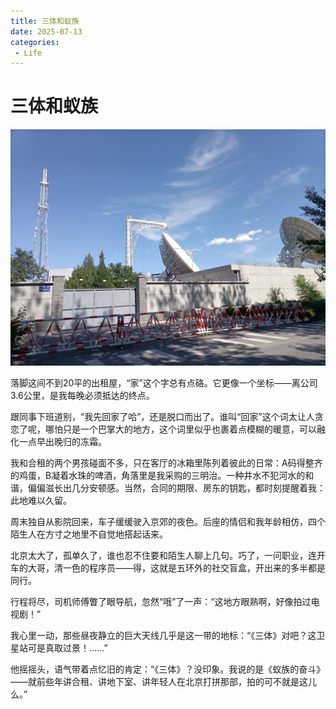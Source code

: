 ```yaml
---
title: 三体和蚁族
date: 2025-07-13
categories:
 - Life
---
```


# 三体和蚁族

![cfef1afdf41cadb56a52e2e344b03f14_compress](./assets/cfef1afdf41cadb56a52e2e344b03f14_compress.jpg)

落脚这间不到20平的出租屋，“家”这个字总有点硌。它更像一个坐标——离公司3.6公里，是我每晚必须抵达的终点。

跟同事下班道别，“我先回家了哈”，还是脱口而出了。谁叫“回家”这个词太让人贪恋了呢，哪怕只是一个巴掌大的地方，这个词里似乎也裹着点模糊的暖意，可以融化一点早出晚归的冻霜。

我和合租的两个男孩碰面不多，只在客厅的冰箱里陈列着彼此的日常：A码得整齐的鸡蛋，B凝着水珠的啤酒，角落里是我采购的三明治。一种井水不犯河水的和谐，偏偏滋长出几分安顿感。当然，合同的期限、房东的钥匙，都时刻提醒着我：此地难以久留。

周末独自从影院回来，车子缓缓驶入京郊的夜色。后座的情侣和我年龄相仿，四个陌生人在方寸之地里不自觉地搭起话来。

北京太大了，孤单久了，谁也忍不住要和陌生人聊上几句。巧了，一问职业，连开车的大哥，清一色的程序员——得，这就是五环外的社交盲盒，开出来的多半都是同行。

行程将尽，司机师傅瞥了眼导航，忽然“哦”了一声：“这地方眼熟啊，好像拍过电视剧！”

我心里一动，那些昼夜静立的巨大天线几乎是这一带的地标：“《三体》对吧？这卫星站可是真取过景！……”

他摇摇头，语气带着点忆旧的肯定：“《三体》？没印象。我说的是《蚁族的奋斗》——就前些年讲合租、讲地下室、讲年轻人在北京打拼那部，拍的可不就是这儿么。”

